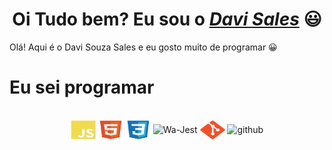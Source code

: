 <div>
  <h1 align="center">Oi Tudo bem? Eu sou o <a href="https://www.linkedin.com/in/davi-sales-7a2304231/"><i>Davi Sales</i></a> 😃️</h1>
  <p> Olá! Aqui é o Davi Souza Sales e eu gosto muito de programar 😀</p>
  
  # Eu sei programar
  <div align="center" valign="top"><br>
  <img align="center" alt="Js" height="30" width="40" src="https://raw.githubusercontent.com/devicons/devicon/master/icons/javascript/javascript-plain.svg">
  <img align="center" alt="HTML" height="30" width="40" src="https://raw.githubusercontent.com/devicons/devicon/master/icons/html5/html5-original.svg">
  <img align="center" alt="CSS" height="30" width="40" src="https://raw.githubusercontent.com/devicons/devicon/master/icons/css3/css3-original.svg">
  <img align="center" alt="Wa-Jest" height="30" width="40" src="https://cdn.iconscout.com/icon/free/png-256/php-99-1175127.png">
  <img align="center" alt="git" height="30" width="40" src="https://raw.githubusercontent.com/devicons/devicon/master/icons/git/git-original.svg">
  <img align="center" alt="github" height="35" width="35" src="https://user-images.githubusercontent.com/82664102/153771563-cca4165f-cddc-4c76-b1c3-9311a02d0bb3.png">

</div><br>
</div>
